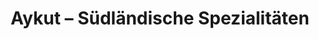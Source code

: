---
title: "Aykut – Südländische Spezialitäten"
url: /ottersberg/aykut-suedlaendische-spezialitaeten/
---